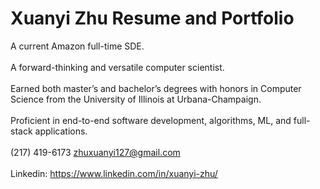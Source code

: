 # Xuanyi Zhu Resume and Portfolio
A current Amazon full-time SDE. <br /> <br />
A forward-thinking and versatile computer scientist. <br /> <br />
Earned both master’s and bachelor’s degrees with honors in Computer Science from the University of Illinois at Urbana-Champaign. <br /> <br />
Proficient in end-to-end software development, algorithms, ML, and full-stack applications. <br /> <br />
(217) 419-6173 zhuxuanyi127@gmail.com <br /> <br />
Linkedin: https://www.linkedin.com/in/xuanyi-zhu/ <br /> <br />

